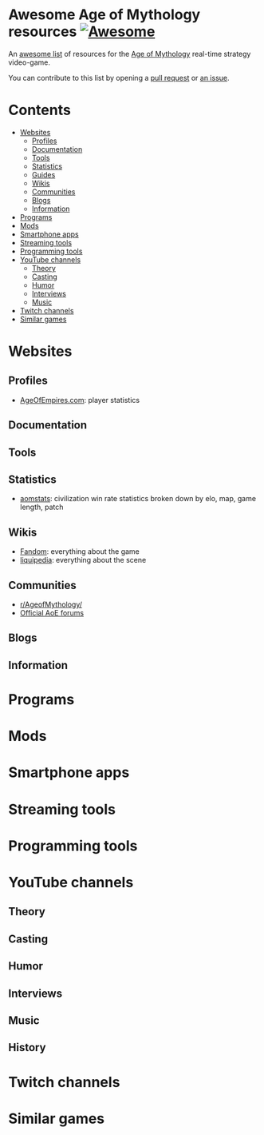 # Awesome Age of Mythology resources [![Awesome](https://awesome.re/badge.svg)](https://awesome.re)

An [awesome list](https://github.com/sindresorhus/awesome) of resources for the [Age of Mythology](https://www.ageofempires.com/games/aom/) real-time strategy video-game.

You can contribute to this list by opening a [pull request](https://github.com/Arkanosis/awesome-aom/pulls) or [an issue](https://github.com/Arkanosis/awesome-aom/pulls).

# Contents
- [Websites](#websites)
  - [Profiles](#profiles)
  - [Documentation](#documentation)
  - [Tools](#tools)
  - [Statistics](#statistics)
  - [Guides](#guides)
  - [Wikis](#wikis)
  - [Communities](#communities)
  - [Blogs](#blogs)
  - [Information](#information)
- [Programs](#programs)
- [Mods](#mods)
- [Smartphone apps](#smartphone-apps)
- [Streaming tools](#streaming-tools)
- [Programming tools](#programming-tools)
- [YouTube channels](#youtube-channels)
  - [Theory](#theory)
  - [Casting](#casting)
  - [Humor](#humor)
  - [Interviews](#interviews)
  - [Music](#music)
- [Twitch channels](#twitch-channels)
- [Similar games](#similar-games)

# Websites

## Profiles

* [AgeOfEmpires.com](https://www.ageofempires.com/stats/agemyth/): player statistics

## Documentation
 
## Tools

## Statistics

* [aomstats](https://aomstats.io/): civilization win rate statistics broken down by elo, map, game length, patch

## Wikis
* [Fandom](https://ageofempires.fandom.com/wiki/Age_of_Mythology): everything about the game
* [liquipedia](https://liquipedia.net/ageofempires/Main_Page): everything about the scene

## Communities

* [r/AgeofMythology/](https://www.reddit.com/r/AgeofMythology/)
* [Official AoE forums](https://forums.ageofempires.com/)

## Blogs

## Information

# Programs

# Mods

# Smartphone apps

# Streaming tools

# Programming tools

# YouTube channels

## Theory

## Casting

## Humor

## Interviews

## Music

## History

# Twitch channels

# Similar games
